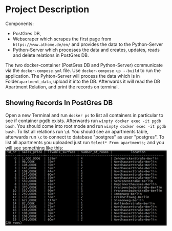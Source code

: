 # Project Description
Components: 
- PostGres DB, 
- Webscraper which scrapes the first page from ```https://www.athome.de/en/``` and provides the data to the Python-Server
- Python-Server which processes the data and creates, updates, reads and delete relations in PostGres DB.

The two docker-container (PostGres DB and Python-Server) communicate via the ```docker-compose.yml``` file. Use ```docker-compose up --build``` to run the application. 
The Pyhton-Server will process the data which is in Folder```apartment_data```, upload it into the DB. Afterwards it will read the DB Apartment Relation, and print the records on terminal.

## Showing Records In PostGres DB
Open a new Terminal and run ```docker ps``` to list all containers in particular to see if container pgdb exists. Afterwards run ```winpty docker exec -it pgdb bash```. 
You should come into root mode and run ```winpty docker exec -it pgdb bash```. To list all relations run ```\d```. 
You should see an apartments table, afterwards run ```\c``` to connect to database "postgres" as user "postgres". To list all apartments you uploaded just run ```Select* From apartments;``` and you will see something like this: ![](images/db_records.png)
